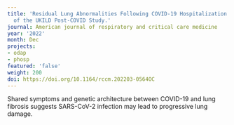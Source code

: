 ```yaml
---
title: 'Residual Lung Abnormalities Following COVID-19 Hospitalization: Interim Analysis
  of the UKILD Post-COVID Study.'
journal: American journal of respiratory and critical care medicine
year: '2022'
month: Dec
projects:
- odap
- phosp
featured: 'false'
weight: 200
doi: https://doi.org/10.1164/rccm.202203-0564OC
---
```


Shared symptoms and genetic architecture between COVID-19 and lung fibrosis suggests SARS-CoV-2 infection may lead to progressive lung damage.